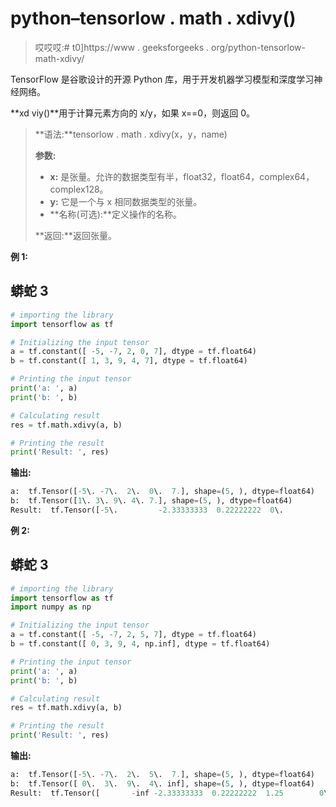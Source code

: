 # python–tensorlow . math . xdivy()

> 哎哎哎:# t0]https://www . geeksforgeeks . org/python-tensorlow-math-xdivy/

TensorFlow 是谷歌设计的开源 Python 库，用于开发机器学习模型和深度学习神经网络。

**xd viy()**用于计算元素方向的 x/y，如果 x==0，则返回 0。

> **语法:**tensorlow . math . xdivy(x，y，name)
> 
> **参数:**
> 
> *   **x:** 是张量。允许的数据类型有半，float32，float64，complex64，complex128。
> *   **y:** 它是一个与 x 相同数据类型的张量。
> *   **名称(可选):**定义操作的名称。
> 
> **返回:**返回张量。

**例 1:**

## 蟒蛇 3

```py
# importing the library
import tensorflow as tf

# Initializing the input tensor
a = tf.constant([ -5, -7, 2, 0, 7], dtype = tf.float64)
b = tf.constant([ 1, 3, 9, 4, 7], dtype = tf.float64)

# Printing the input tensor
print('a: ', a)
print('b: ', b)

# Calculating result
res = tf.math.xdivy(a, b)

# Printing the result
print('Result: ', res)
```

**输出:**

```py
a:  tf.Tensor([-5\. -7\.  2\.  0\.  7.], shape=(5, ), dtype=float64)
b:  tf.Tensor([1\. 3\. 9\. 4\. 7.], shape=(5, ), dtype=float64)
Result:  tf.Tensor([-5\.         -2.33333333  0.22222222  0\.          1\.        ], shape=(5, ), dtype=float64)

```

**例 2:**

## 蟒蛇 3

```py
# importing the library
import tensorflow as tf
import numpy as np

# Initializing the input tensor
a = tf.constant([ -5, -7, 2, 5, 7], dtype = tf.float64)
b = tf.constant([ 0, 3, 9, 4, np.inf], dtype = tf.float64)

# Printing the input tensor
print('a: ', a)
print('b: ', b)

# Calculating result
res = tf.math.xdivy(a, b)

# Printing the result
print('Result: ', res)
```

**输出:**

```py
a:  tf.Tensor([-5\. -7\.  2\.  5\.  7.], shape=(5, ), dtype=float64)
b:  tf.Tensor([ 0\.  3\.  9\.  4\. inf], shape=(5, ), dtype=float64)
Result:  tf.Tensor([       -inf -2.33333333  0.22222222  1.25        0\.        ], shape=(5, ), dtype=float64)

```
